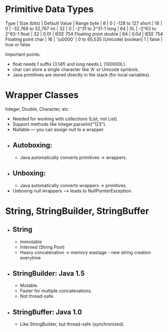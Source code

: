 # Primitive Data Types

Type   | Size (bits) | Default Value | Range
byte   | 8           | 0             | -128 to 127
short  | 16          | 0             | -32,768 to 32,767
int    | 32          | 0             | -2^31 to 2^31-1
long   | 64          | 0L            | -2^63 to 2^63-1
float  | 32          | 0.0f          | IEEE 754 Floating point
double | 64          | 0.0d          | IEEE 754 Floating point
char   | 16          | '\u0000'      | 0 to 65,535 (Unicode)
boolean| 1           | false         | true or false


Important points:
- float needs f suffix (3.14f) and long needs L (100000L).
- char can store a single character like 'A' or Unicode symbols.
- Java primitives are stored directly in the stack (for local variables).


# Wrapper Classes
Integer, Double, Character, etc
- Needed for working with collections (List<Integer>, not List<int>).
- Support methods like Integer.parseInt("123").
- Nullable — you can assign null to a wrapper.
- ## Autoboxing: 
     - Java automatically converts primitives → wrappers.
- ## Unboxing: 
     - Java automatically converts wrappers → primitives.
- Unboxing null wrappers —> leads to NullPointerException.

# String, StringBuilder, StringBuffer
- ## String 
    - Immutable
    - Interned (String Pool)
    - Heavy concatenation ->  memory wastage - new string creation everytime
- ## StringBuilder: Java 1.5
    - Mutable.
    - Faster for multiple concatenations.
    - Not thread-safe.
- ## StringBuffer: Java 1.0
    - Like StringBuilder, but thread-safe (synchronized).

